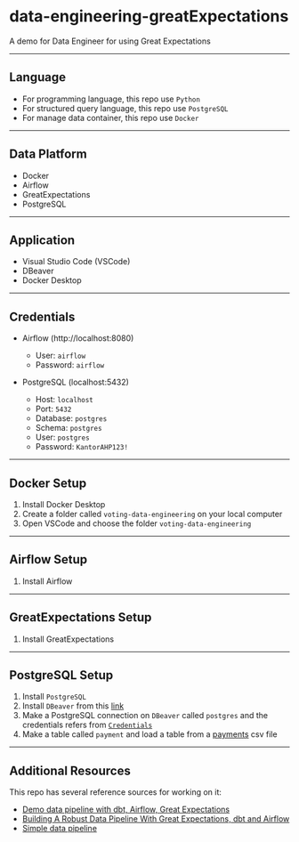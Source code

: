 # data-engineering-greatExpectations
 A demo for Data Engineer for using Great Expectations

---

## Language
* For programming language, this repo use `Python`
* For structured query language, this repo use `PostgreSQL`
* For manage data container, this repo use `Docker`
---

## Data Platform
* Docker
* Airflow
* GreatExpectations
* PostgreSQL
---

## Application
* Visual Studio Code (VSCode)
* DBeaver
* Docker Desktop
---

## Credentials
* Airflow (http://localhost:8080)
	* User: `airflow`
	* Password: `airflow`

* PostgreSQL (localhost:5432)
	* Host: `localhost`
	* Port: `5432`
	* Database: `postgres` 
	* Schema: `postgres`
	* User: `postgres`
	* Password: `KantorAHP123!`
---

## Docker Setup
1. Install Docker Desktop
2. Create a folder called `voting-data-engineering` on your local computer
3. Open VSCode and choose the folder  `voting-data-engineering`
---


## Airflow Setup
1. Install Airflow
---

## GreatExpectations Setup
1. Install GreatExpectations
---

## PostgreSQL Setup
1. Install `PostgreSQL`
2. Install `DBeaver` from this [link](https://dbeaver.io/)
3. Make a PostgreSQL connection on `DBeaver` called `postgres` and the credentials refers from [`Credentials`](https://github.com/skhosyih/data-engineering-greatExpectations/blob/main/README.md#credentials)
4. Make a table called `payment` and load a table from a [payments](https://github.com/skhosyih/data-engineering-greatExpectations/blob/main/voting-data-engineering/data/mart/payments.csv) csv file 
---

## Additional Resources
This repo has several reference sources for working on it:
* [Demo data pipeline with dbt, Airflow, Great Expectations](https://github.com/spbail/dag-stack)
* [Building A Robust Data Pipeline With Great Expectations, dbt and Airflow](https://medium.com/@Sasakky/building-a-robust-data-pipeline-with-great-expectations-dbt-and-airflow-d12b8bba030)
* [Simple data pipeline](https://github.com/goFrendiAsgard/platform-data)
